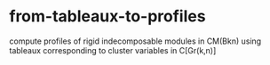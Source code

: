 # from-tableaux-to-profiles
compute profiles of rigid indecomposable modules in CM(Bkn) using tableaux corresponding to cluster variables in C[Gr(k,n)]
